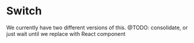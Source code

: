 # Switch

We currently have two different versions of this. 
@TODO: consolidate, or just wait until we replace with React component
